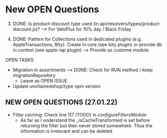 # New OPEN Questions

3. DONE: Is product-discount type used (in api/resolvers/types/product-discount.js)? --> For VeloPlus for 10% day / Black Friday


20. DONE: Pattern for Collections used in dedicated plugins (e.g. AppleTransactions, Bity). Create in core (see bity plugin) or provide db in context (see apple-iap plugin) --> Provide as custome module


OPEN TASKS:
- Migration in assortments --> DONE: Check for RUN method  / keep migrationRepository
  - Leave as OPEN ISSUE 
- Update unchainedshop/type npm version

## NEW OPEN QUESTIONS (27.01.22)
- Filter caching: Check line 117 (TODO) in _configureFiltersModule_
  - As far as I understand the _isCacheTransformed is set before returning the filter but then never stored somewhere. Thus the information is irrelavant and can be deleted